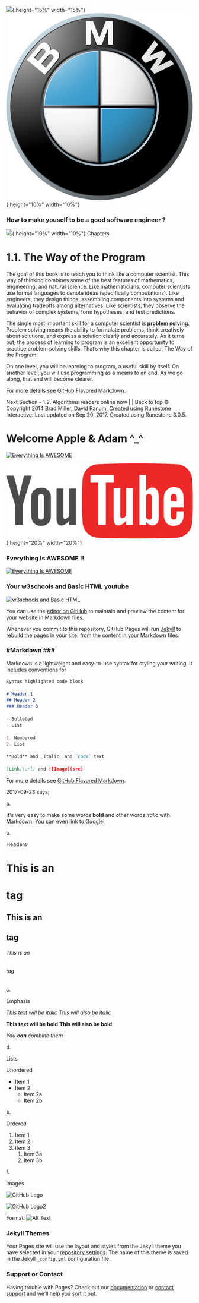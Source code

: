 ![](https://upload.wikimedia.org/wikipedia/commons/4/49/Elon_Musk_2015.jpg){:height="15%" width="15%"} 
![](./bmw_logo_PNG19714.png){:height="10%" width="10%"} 
### How to make youself to be a good software engineer ? 
![](./logo2.png){:height="10%" width="10%"} 
Chapters 
# 1.1. The Way of the Program
The goal of this book is to teach you to think like a computer scientist. This way of thinking combines some of the best features of mathematics, engineering, and natural science. Like mathematicians, computer scientists use formal languages to denote ideas (specifically computations). Like engineers, they design things, assembling components into systems and evaluating tradeoffs among alternatives. Like scientists, they observe the behavior of complex systems, form hypotheses, and test predictions.

The single most important skill for a computer scientist is **problem solving**. Problem solving means the ability to formulate problems, think creatively about solutions, and express a solution clearly and accurately. As it turns out, the process of learning to program is an excellent opportunity to practice problem solving skills. That’s why this chapter is called, The Way of the Program.

On one level, you will be learning to program, a useful skill by itself. On another level, you will use programming as a means to an end. As we go along, that end will become clearer.

For more details see [GitHub Flavored Markdown](https://guides.github.com/features/mastering-markdown/).

Next Section - 1.2. Algorithms
readers online now | | Back to top
© Copyright 2014 Brad Miller, David Ranum, Created using Runestone Interactive. Last updated on Sep 20, 2017.
Created using Runestone 3.0.5.

# Welcome Apple & Adam ^_^
[![Everything Is AWESOME](https://cdn2.ettoday.net/images/2704/d2704022.jpg)](https://www.youtube.com/watch?v=DHVqsuL6FUE&t=576 "Apple & Adam")

![](./Solid_color_You_Tube_logo.png){:height="20%" width="20%"} 

### Everything Is AWESOME !!
[![Everything Is AWESOME](https://img.youtube.com/vi/StTqXEQ2l-Y/0.jpg)](https://www.youtube.com/watch?v=StTqXEQ2l-Y "Everything Is AWESOME")

### Your w3schools and Basic HTML youtube
[![w3schools and Basic HTML](https://www.thecrazyprogrammer.com/wp-content/uploads/2015/01/W3Schools-Offline-Version-Download-2016-Latest-Full-Website.jpg)](https://www.youtube.com/watch?v=qjjLGq29GO0 "w3schools and Basic HTML")

You can use the [editor on GitHub](https://github.com/rd02Peter/rd02Peter.github.io/edit/master/README.md) to maintain and preview the content for your website in Markdown files.

Whenever you commit to this repository, GitHub Pages will run [Jekyll](https://jekyllrb.com/) to rebuild the pages in your site, from the content in your Markdown files.

### #Markdown ### #

Markdown is a lightweight and easy-to-use syntax for styling your writing. It includes conventions for

```markdown
Syntax highlighted code block

# Header 1
## Header 2
### Header 3

- Bulleted
- List

1. Numbered
2. List

**Bold** and _Italic_ and `Code` text

[Link](url) and ![Image](src)
```

For more details see [GitHub Flavored Markdown](https://guides.github.com/features/mastering-markdown/).

2017-09-23 says;

a.

It's very easy to make some words **bold** and other words *italic* with Markdown. You can even [link to Google!](http://google.com)

b.

Headers

# This is an <h1> tag
## This is an <h2> tag
###### This is an <h6> tag

c.

Emphasis

*This text will be italic*
_This will also be italic_

**This text will be bold**
__This will also be bold__

_You **can** combine them_

d.

Lists

Unordered

* Item 1
* Item 2
  * Item 2a
  * Item 2b
  
e.

Ordered

1. Item 1
1. Item 2
1. Item 3
   1. Item 3a
   1. Item 3b

f. 

Images

![GitHub Logo](/logo.png)

![GitHub Logo2](/logo2.png)

Format: ![Alt Text](url)



### Jekyll Themes

Your Pages site will use the layout and styles from the Jekyll theme you have selected in your [repository settings](https://github.com/rd02Peter/rd02Peter.github.io/settings). The name of this theme is saved in the Jekyll `_config.yml` configuration file.

### Support or Contact

Having trouble with Pages? Check out our [documentation](https://help.github.com/categories/github-pages-basics/) or [contact support](https://github.com/contact) and we’ll help you sort it out.
